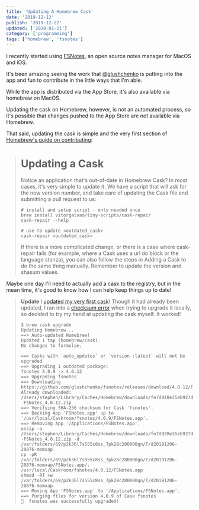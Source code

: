 ```yaml
---
title: 'Updating A Homebrew Cask'
date: '2019-12-13'
publish: '2019-12-22'
updated: ['2020-01-21']
category: ['programming']
tags: ['homebrew', 'fsnotes']
---
```


I recently started using [FSNotes](https://github.com/glushchenko/fsnotes), an open source notes manager for MacOS and iOS.

It's been amazing seeing the work that [@glushchenko](https://github.com/glushchenko) is putting into the app and fun to contribute in the little ways that I'm able.

While the app is distributed via the App Store, it's also available via homebrew on MacOS.

Updating the cask on Homebrew, however, is not an automated process, so it's possible that changes pushed to the App Store are not available via Homebrew.

That said, updating the cask is simple and the very first section of [Homebrew's guide on contributing](https://github.com/Homebrew/homebrew-cask/blob/master/CONTRIBUTING.md#updating-a-cask):

> # Updating a Cask
>
> Notice an application that's out-of-date in Homebrew Cask? In most cases, it's very simple to update it. We have a script that will ask for the new version number, and take care of updating the Cask file and submitting a pull request to us:
>
> ```shell
> # install and setup script - only needed once
> brew install vitorgalvao/tiny-scripts/cask-repair
> cask-repair --help
>
> # use to update <outdated_cask>
> cask-repair <outdated_cask>
> ```
>
> If there is a more complicated change, or there is a case where cask-repair fails (for example, where a Cask uses a url do block or the language stanza), you can also follow the steps in Adding a Cask to do the same thing manually. Remember to update the version and shasum values.

Maybe one day I'll need to actually add a cask to the registry, but in the mean time, it's good to know how I can help keep things up to date!

> **Update**
> I [updated my very first cask](https://github.com/Homebrew/homebrew-cask/pull/73769)! Though it had already been updated, I ran into a [checksum error](<https://github.com/Homebrew/homebrew-cask/blob/master/doc/reporting_bugs/checksum_does_not_match_error.md>) when trying to upgrade it locally, so decided to try my hand at updating the cask myself. It worked!
>
> ```shell
> $ brew cask upgrade
> Updating Homebrew...
> ==> Auto-updated Homebrew!
> Updated 1 tap (homebrew/cask).
> No changes to formulae.
>
> ==> Casks with `auto_updates` or `version :latest` will not be upgraded
> ==> Upgrading 1 outdated package:
> fsnotes 4.0.9 -> 4.0.12
> ==> Upgrading fsnotes
> ==> Downloading https://github.com/glushchenko/fsnotes/releases/download/4.0.12/FSNotes_4.0.12.zip
> Already downloaded: /Users/stephen/Library/Caches/Homebrew/downloads/fe7d920e35eb927ddceafbd7e0b4ed441ab08d5b39af9668f1bfe5dcc2df6d54--FSNotes_4.0.12.zip
> ==> Verifying SHA-256 checksum for Cask 'fsnotes'.
> ==> Backing App 'FSNotes.app' up to '/usr/local/Caskroom/fsnotes/4.0.9/FSNotes.app'.
> ==> Removing App '/Applications/FSNotes.app'.
> unzip -o /Users/stephen/Library/Caches/Homebrew/downloads/fe7d920e35eb927ddceafbd7e0b4ed441ab08d5b39af9668f1bfe5dcc2df6d54--FSNotes_4.0.12.zip -d /var/folders/69/p2k36l7s555c8ss_7pk28c280000gn/T/d20191206-20876-momxap
> cp -pR /var/folders/69/p2k36l7s555c8ss_7pk28c280000gn/T/d20191206-20876-momxap/FSNotes.app/. /usr/local/Caskroom/fsnotes/4.0.12/FSNotes.app
> chmod -Rf +w /var/folders/69/p2k36l7s555c8ss_7pk28c280000gn/T/d20191206-20876-momxap
> ==> Moving App 'FSNotes.app' to '/Applications/FSNotes.app'.
> ==> Purging files for version 4.0.9 of Cask fsnotes
> 🍺  fsnotes was successfully upgraded!
> ```